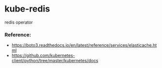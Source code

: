 # kube-redis
redis operator


### Reference:
- https://boto3.readthedocs.io/en/latest/reference/services/elasticache.html
- https://github.com/kubernetes-client/python/tree/master/kubernetes/docs
